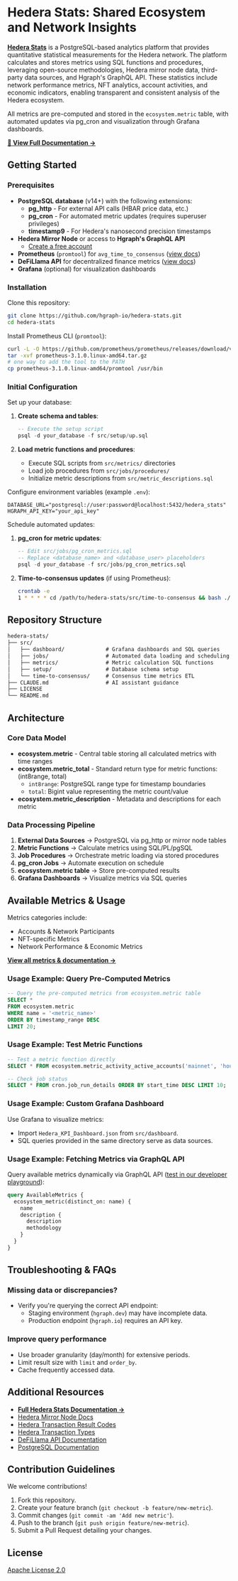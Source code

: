# Hedera Stats: Shared Ecosystem and Network Insights

**[Hedera Stats](https://docs.hgraph.com/hedera-stats/introduction)** is a PostgreSQL-based analytics platform that provides quantitative statistical measurements for the Hedera network. The platform calculates and stores metrics using SQL functions and procedures, leveraging open-source methodologies, Hedera mirror node data, third-party data sources, and Hgraph's GraphQL API. These statistics include network performance metrics, NFT analytics, account activities, and economic indicators, enabling transparent and consistent analysis of the Hedera ecosystem.

All metrics are pre-computed and stored in the `ecosystem.metric` table, with automated updates via pg_cron and visualization through Grafana dashboards.

**[📖 View Full Documentation →](https://docs.hgraph.com/category/hedera-stats)**

## Getting Started

### Prerequisites

- **PostgreSQL database** (v14+) with the following extensions:
  - **pg_http** - For external API calls (HBAR price data, etc.)
  - **pg_cron** - For automated metric updates (requires superuser privileges)
  - **timestamp9** - For Hedera's nanosecond precision timestamps
- **Hedera Mirror Node** or access to **Hgraph's GraphQL API**
  - [Create a free account](https://hgraph.com/hedera)
- **Prometheus** (`promtool`) for `avg_time_to_consensus` ([view docs](https://prometheus.io/docs/introduction/overview/))
- **DeFiLlama API** for decentralized finance metrics ([view docs](https://defillama.com/docs/api))
- **Grafana** (optional) for visualization dashboards

### Installation

Clone this repository:

```bash
git clone https://github.com/hgraph-io/hedera-stats.git
cd hedera-stats
```

Install Prometheus CLI (`promtool`):

```bash
curl -L -O https://github.com/prometheus/prometheus/releases/download/v3.1.0/prometheus-3.1.0.linux-amd64.tar.gz
tar -xvf prometheus-3.1.0.linux-amd64.tar.gz
# one way to add the tool to the PATH
cp prometheus-3.1.0.linux-amd64/promtool /usr/bin
```

### Initial Configuration

Set up your database:

1. **Create schema and tables**:
   ```sql
   -- Execute the setup script
   psql -d your_database -f src/setup/up.sql
   ```

2. **Load metric functions and procedures**:
   - Execute SQL scripts from `src/metrics/` directories
   - Load job procedures from `src/jobs/procedures/`
   - Initialize metric descriptions from `src/metric_descriptions.sql`

Configure environment variables (example `.env`):

```env
DATABASE_URL="postgresql://user:password@localhost:5432/hedera_stats"
HGRAPH_API_KEY="your_api_key"
```

Schedule automated updates:

1. **pg_cron for metric updates**:
   ```sql
   -- Edit src/jobs/pg_cron_metrics.sql
   -- Replace <database_name> and <database_user> placeholders
   psql -d your_database -f src/jobs/pg_cron_metrics.sql
   ```

2. **Time-to-consensus updates** (if using Prometheus):
   ```bash
   crontab -e
   1 * * * * cd /path/to/hedera-stats/src/time-to-consensus && bash ./run.sh >> ./.raw/cron.log 2>&1
   ```

## Repository Structure

```markdown
hedera-stats/
├── src/
│   ├── dashboard/             # Grafana dashboards and SQL queries
│   ├── jobs/                  # Automated data loading and scheduling
│   ├── metrics/               # Metric calculation SQL functions
│   ├── setup/                 # Database schema setup
│   └── time-to-consensus/     # Consensus time metrics ETL
├── CLAUDE.md                  # AI assistant guidance
├── LICENSE
└── README.md
```

## Architecture

### Core Data Model

- **ecosystem.metric** - Central table storing all calculated metrics with time ranges
- **ecosystem.metric_total** - Standard return type for metric functions: (int8range, total)
  - `int8range`: PostgreSQL range type for timestamp boundaries
  - `total`: Bigint value representing the metric count/value
- **ecosystem.metric_description** - Metadata and descriptions for each metric

### Data Processing Pipeline

1. **External Data Sources** → PostgreSQL via pg_http or mirror node tables
2. **Metric Functions** → Calculate metrics using SQL/PL/pgSQL
3. **Job Procedures** → Orchestrate metric loading via stored procedures
4. **pg_cron Jobs** → Automate execution on schedule
5. **ecosystem.metric table** → Store pre-computed results
6. **Grafana Dashboards** → Visualize metrics via SQL queries

## Available Metrics & Usage

Metrics categories include:

- Accounts & Network Participants
- NFT-specific Metrics
- Network Performance & Economic Metrics

[**View all metrics & documentation →**](https://docs.hgraph.com/category/hedera-stats)

### Usage Example: Query Pre-Computed Metrics

```sql
-- Query the pre-computed metrics from ecosystem.metric table
SELECT *
FROM ecosystem.metric
WHERE name = '<metric_name>'
ORDER BY timestamp_range DESC
LIMIT 20;
```

### Usage Example: Test Metric Functions

```sql
-- Test a metric function directly
SELECT * FROM ecosystem.metric_activity_active_accounts('mainnet', 'hour');

-- Check job status
SELECT * FROM cron.job_run_details ORDER BY start_time DESC LIMIT 10;
```

### Usage Example: Custom Grafana Dashboard

Use Grafana to visualize metrics:

- Import `Hedera_KPI_Dashboard.json` from `src/dashboard`.
- SQL queries provided in the same directory serve as data sources.

### Usage Example: Fetching Metrics via GraphQL API

Query available metrics dynamically via GraphQL API ([test in our developer playground](https://dashboard.hgraph.com)):

```graphql
query AvailableMetrics {
  ecosystem_metric(distinct_on: name) {
    name
    description {
      description
      methodology
    }
  }
}
```

## Troubleshooting & FAQs

### Missing data or discrepancies?

- Verify you're querying the correct API endpoint:
  - Staging environment (`hgraph.dev`) may have incomplete data.
  - Production endpoint (`hgraph.io`) requires an API key.

### Improve query performance

- Use broader granularity (day/month) for extensive periods.
- Limit result size with `limit` and `order_by`.
- Cache frequently accessed data.

## Additional Resources

- [**Full Hedera Stats Documentation →**](https://docs.hgraph.com/category/hedera-stats)
- [Hedera Mirror Node Docs](https://docs.hedera.com/hedera/core-concepts/mirror-nodes)
- [Hedera Transaction Result Codes](https://github.com/hashgraph/hedera-mirror-node/blob/main/hedera-mirror-rest/model/transactionResult.js)
- [Hedera Transaction Types](https://github.com/hashgraph/hedera-mirror-node/blob/main/hedera-mirror-rest/model/transactionType.js)
- [DeFiLlama API Documentation](https://defillama.com/docs/api)
- [PostgreSQL Documentation](https://www.postgresql.org/docs/current/)

## Contribution Guidelines

We welcome contributions!

1. Fork this repository.
2. Create your feature branch (`git checkout -b feature/new-metric`).
3. Commit changes (`git commit -am 'Add new metric'`).
4. Push to the branch (`git push origin feature/new-metric`).
5. Submit a Pull Request detailing your changes.

## License

[Apache License 2.0](https://github.com/hgraph-io/hedera-stats/blob/main/LICENSE)
